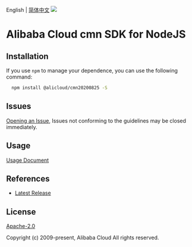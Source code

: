 English | [简体中文](README-CN.md)
![](https://aliyunsdk-pages.alicdn.com/icons/AlibabaCloud.svg)

# Alibaba Cloud cmn SDK for NodeJS

## Installation
If you use `npm` to manage your dependence, you can use the following command:

```sh
  npm install @alicloud/cmn20200825 -S
```

## Issues
[Opening an Issue](https://github.com/aliyun/alibabacloud-typescript-sdk/issues/new), Issues not conforming to the guidelines may be closed immediately.

## Usage
[Usage Document](https://github.com/aliyun/alibabacloud-typescript-sdk/blob/master/docs/Usage-EN.md#quick-examples)

## References
* [Latest Release](https://github.com/aliyun/alibabacloud-typescript-sdk/)

## License
[Apache-2.0](http://www.apache.org/licenses/LICENSE-2.0)

Copyright (c) 2009-present, Alibaba Cloud All rights reserved.
